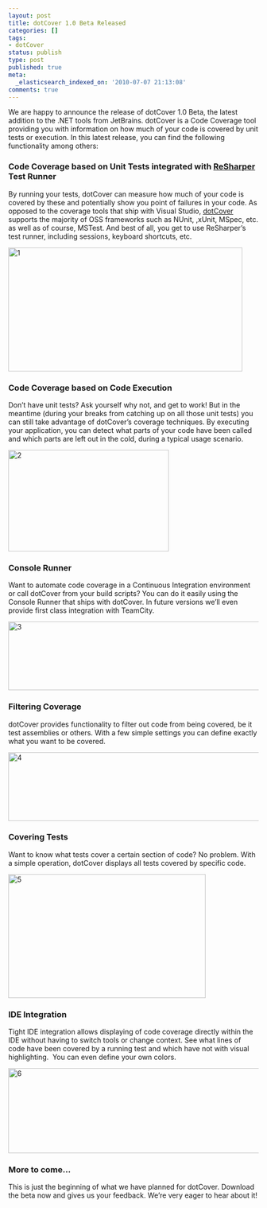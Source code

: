 ```yaml
---
layout: post
title: dotCover 1.0 Beta Released
categories: []
tags:
- dotCover
status: publish
type: post
published: true
meta:
  _elasticsearch_indexed_on: '2010-07-07 21:13:08'
comments: true
---
```

<p>We are happy to announce the release of dotCover 1.0 Beta, the latest addition to the .NET tools from JetBrains. dotCover is a Code Coverage tool providing you with information on how much of your code is covered by unit tests or execution. In this latest release, you can find the following functionality among others:</p> <h3>Code Coverage based on Unit Tests integrated with <a href="http://www.jetbrains.com/resharper">ReSharper</a> Test Runner</h3> <p>By running your tests, dotCover can measure how much of your code is covered by these and potentially show you point of failures in your code. As opposed to the coverage tools that ship with Visual Studio, <a href="http://www.jetbrains.com/dotcover">dotCover</a> supports the majority of OSS frameworks such as NUnit, ,xUnit, MSpec, etc. as well as of course, MSTest. And best of all, you get to use ReSharper’s test runner, including sessions, keyboard shortcuts, etc.</p> <p><img style="border-bottom:0;border-left:0;display:inline;border-top:0;border-right:0;" title="1" border="0" alt="1" src="{{ site.images }}/dotcover-release-1.png" width="471" height="249"> </p> <h3>Code Coverage based on Code Execution</h3> <p>Don’t have unit tests? Ask yourself why not, and get to work! But in the meantime (during your breaks from catching up on all those unit tests) you can still take advantage of dotCover’s coverage techniques. By executing your application, you can detect what parts of your code have been called and which parts are left out in the cold, during a typical usage scenario.</p> <p><img style="border-bottom:0;border-left:0;display:inline;border-top:0;border-right:0;" title="2" border="0" alt="2" src="{{ site.images }}/dotcover-release-2.png" width="323" height="204"> </p> <h3>Console Runner</h3> <p>Want to automate code coverage in a Continuous Integration environment or call dotCover from your build scripts? You can do it easily using the Console Runner that ships with dotCover. In future versions we’ll even provide first class integration with TeamCity.</p> <p><img style="border-bottom:0;border-left:0;display:inline;border-top:0;border-right:0;" title="3" border="0" alt="3" src="{{ site.images }}/dotcover-release-3.png" width="644" height="138"></a> </p> <h3>Filtering Coverage</h3> <p>dotCover provides functionality to filter out code from being covered, be it test assemblies or others. With a few simple settings you can define exactly what you want to be covered.</p> <p><img style="border-bottom:0;border-left:0;display:inline;border-top:0;border-right:0;" title="4" border="0" alt="4" src="{{ site.images }}/dotcover-release-4.png" width="644" height="138"></p> <h3>Covering Tests</h3> <p>Want to know what tests cover a certain section of code? No problem. With a simple operation, dotCover displays all tests covered by specific code.</p> <p><img style="border-bottom:0;border-left:0;display:inline;border-top:0;border-right:0;" title="5" border="0" alt="5" src="{{ site.images }}/dotcover-release-5.png" width="397" height="249"> </p> <h3>IDE Integration</h3> <p>Tight IDE integration allows displaying of code coverage directly within the IDE without having to switch tools or change context. See what lines of code have been covered by a running test and which have not with visual highlighting.&nbsp; You can even define your own colors.</p> <p><img style="border-bottom:0;border-left:0;display:inline;border-top:0;border-right:0;" title="6" border="0" alt="6" src="{{ site.images }}/dotcover-release-6.png" width="546" height="171"></p> <h3>More to come…</h3> <p>This is just the beginning of what we have planned for dotCover. Download the beta now and gives us your feedback. We’re very eager to hear about it!</p>
